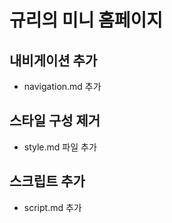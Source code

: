 # 규리의 미니 홈페이지

## 내비게이션 추가

- navigation.md 추가

## 스타일 구성 제거

- style.md 파일 추가

## 스크립트 추가

- script.md 추가
